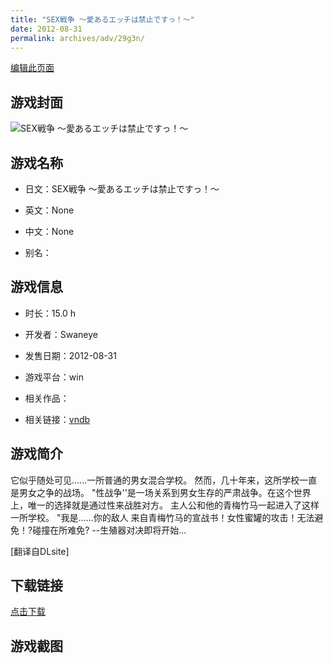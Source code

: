 ```yaml
---
title: "SEX戦争 ～愛あるエッチは禁止ですっ！～"
date: 2012-08-31
permalink: archives/adv/29g3n/
---
```

[编辑此页面](https://github.com/ACG-3/ADV3-source/blob/main/source/_posts/SEX%E6%88%A6%E4%BA%89%20%EF%BD%9E%E6%84%9B%E3%81%82%E3%82%8B%E3%82%A8%E3%83%83%E3%83%81%E3%81%AF%E7%A6%81%E6%AD%A2%E3%81%A7%E3%81%99%E3%81%A3%EF%BC%81%EF%BD%9E.md)

## 游戏封面

![SEX戦争 ～愛あるエッチは禁止ですっ！～](None)


## 游戏名称

- 日文：SEX戦争 ～愛あるエッチは禁止ですっ！～
- 英文：None
- 中文：None

- 别名：


## 游戏信息

- 时长：15.0 h
- 开发者：Swaneye
- 发售日期：2012-08-31
- 游戏平台：win
- 相关作品：

- 相关链接：[vndb](https://vndb.org/v10814)


## 游戏简介

它似乎随处可见......一所普通的男女混合学校。
然而，几十年来，这所学校一直是男女之争的战场。
"性战争''是一场关系到男女生存的严肃战争。在这个世界上，唯一的选择就是通过性来战胜对方。
主人公和他的青梅竹马一起进入了这样一所学校。
"我是......你的敌人
来自青梅竹马的宣战书！女性蜜罐的攻击！无法避免！?碰撞在所难免?
--生殖器对决即将开始...

[翻译自DLsite]


## 下载链接

[点击下载](https://pan.timero.xyz/onedrive/adv_lib_001/SEX%E6%88%A6%E4%BA%89%20%EF%BD%9E%E6%84%9B%E3%81%82%E3%82%8B%E3%82%A8%E3%83%83%E3%83%81%E3%81%AF%E7%A6%81%E6%AD%A2%E3%81%A7%E3%81%99%E3%81%A3%EF%BC%81%EF%BD%9E)


## 游戏截图



